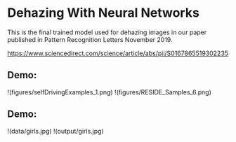 # Dehazing With Neural Networks

This is the final trained model used for dehazing images in our paper published in Pattern Recognition Letters November 2019. 

https://www.sciencedirect.com/science/article/abs/pii/S0167865519302235

## Demo:
!(figures/selfDrivingExamples_1.png)
!(figures/RESIDE_Samples_6.png)

## Demo:
!(data/girls.jpg)
!(output/girls.jpg)
